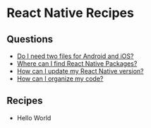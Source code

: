 # React Native Recipes



## Questions

- [Do I need two files for Android and iOS?](/questions/two_versions.md)
- [Where can I find React Native Packages?](/questions/packages.md)
- [How can I update my React Native version?](/questions/update_version.md)
- [How can I organize my code?](/questions/organize_code.md)


## Recipes

- Hello World
